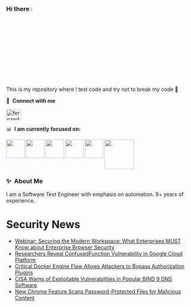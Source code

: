 ### Hi there <a href="https://www.gautamkrishnar.com/"><img src="https://media.giphy.com/media/hvRJCLFzcasrR4ia7z/giphy.gif" width="5%"></a>
This is my repository where I test code and try not to break my code :rofl:

🔗 &nbsp;**Connect with me**
<p align="left">
<a href="https://linkedin.com/in/fernandorlcruz" target="blank"><img align="center" src="https://raw.githubusercontent.com/rahuldkjain/github-profile-readme-generator/master/src/images/icons/Social/linked-in-alt.svg" alt="fernando cruz" height="30" width="40" /></a>
  
📊 &nbsp;**I am currently focused on:**

<img align="left" width='50' height='50' src="https://cdn.jsdelivr.net/gh/devicons/devicon/icons/python/python-original-wordmark.svg" />
<img align="left" width='50' height='50' src="https://cdn.jsdelivr.net/gh/devicons/devicon/icons/csharp/csharp-original.svg" />
<img align="left" width='50' height='50' src="https://cdn.jsdelivr.net/gh/devicons/devicon/icons/jenkins/jenkins-original.svg" />
<img align="left" width='50' height='50' src="https://specflow.org/wp-content/uploads/2021/05/SpecFlow-Icon.png" />
<img align="left" width='50' height='50' src="https://www.svgrepo.com/show/306098/githubactions.svg" />
<img width='80' height='80' src="https://cdn2.vectorstock.com/i/1000x1000/64/81/security-testing-concept-icon-safety-audit-key-vector-29166481.jpg" />
          
          
  
### ✨&nbsp; About Me

I am a Software Test Engineer with emphasis on automation. 9+ years of experience.

# Security News
<!-- BLOG-POST-LIST:START -->
- [Webinar: Securing the Modern Workspace: What Enterprises MUST Know about Enterprise Browser Security](https://thehackernews.com/2024/07/webinar-securing-modern-workspace-what.html)
- [Researchers Reveal ConfusedFunction Vulnerability in Google Cloud Platform](https://thehackernews.com/2024/07/experts-expose-confusedfunction.html)
- [Critical Docker Engine Flaw Allows Attackers to Bypass Authorization Plugins](https://thehackernews.com/2024/07/critical-docker-engine-flaw-allows.html)
- [CISA Warns of Exploitable Vulnerabilities in Popular BIND 9 DNS Software](https://thehackernews.com/2024/07/cisa-warns-of-exploitable.html)
- [New Chrome Feature Scans Password-Protected Files for Malicious Content](https://thehackernews.com/2024/07/new-chrome-feature-scans-password.html)
<!-- BLOG-POST-LIST:END -->
